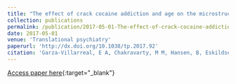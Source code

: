 ```yaml
---
title: "The effect of crack cocaine addiction and age on the microstructure and morphology of the human striatum and thalamus using shape analysis and fast diffusion kurtosis imaging"
collection: publications
permalink: /publication/2017-05-01-The-effect-of-crack-cocaine-addiction-and-age-on-the-microstructure-and-morphology-of-the-human-striatum-and-thalamus-using-shape-analysis-and-fast-diffusion-kurtosis-imaging
date: 2017-05-01
venue: 'Translational psychiatry'
paperurl: 'http://dx.doi.org/10.1038/tp.2017.92'
citation: 'Garza-Villarreal, E A, Chakravarty, M M, Hansen, B, Eskildsen, S F, Devenyi, G A, Castillo-Padilla, D, Balducci, T, Reyes-Zamorano, E, Jespersen, S N, Perez-Palacios, P, Patel, R, Gonzalez-Olvera, J J, &quot;The effect of crack cocaine addiction and age on the microstructure and morphology of the human striatum and thalamus using shape analysis and fast diffusion kurtosis imaging.&quot; Translational psychiatry, 2017.'
---
```

[Access paper here](http://dx.doi.org/10.1038/tp.2017.92){:target="_blank"}
